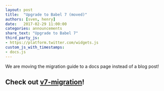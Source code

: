 ```yaml
---
layout: post
title:  "Upgrade to Babel 7 (moved)"
authors: [sven, henry]
date:   2017-02-29 11:00:00
categories: announcements
share_text: "Upgrade to Babel 7"
third_party_js:
- https://platform.twitter.com/widgets.js
custom_js_with_timestamps:
- docs.js
---
```


We are moving the migration guide to a docs page instead of a blog post!

## Check out [v7-migration](https://babeljs.io/docs/en/next/v7-migration)!

<!-- truncate -->